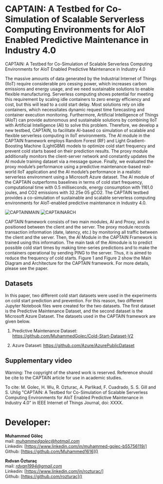 
# CAPTAIN: A Testbed for Co-Simulation of Scalable Serverless Computing Environments for AIoT Enabled Predictive Maintenance in Industry 4.0
CAPTAIN: A Testbed for Co-Simulation of Scalable Serverless Computing Environments for AIoT Enabled Predictive Maintenance in Industry 4.0

The massive amounts of data generated by the Industrial Internet of Things (IIoT) require considerable pro cessing power, which increases carbon emissions and energy usage, and we need sustainable solutions to enable flexible manufacturing. Serverless computing shows potential for meeting this requirement by scaling idle containers to zero energy efficiency and cost, but this will lead to a cold start delay. Most solutions rely on idle containers, which necessitates dynamic request time forecasting and container execution monitoring. Furthermore, Artificial Intelligence of Things (AIoT) can provide autonomous and sustainable solutions by combining IIoT with Artificial Intelligence (AI) to solve this problem. Therefore, we develop a new testbed, CAPTAIN, to facilitate AI-based co simulation of scalable and flexible serverless computing in IIoT environments. The AI module in the CAPTAIN framework employs Random Forest (RF) and Light Gradient-Boosting Machine (LightGBM) models to optimize cold start frequency and prevent cold starts based on their prediction results. The proxy module additionally monitors the client-server network and constantly updates the AI module training dataset via a message queue. Finally, we evaluated the proxy module’s performance using a predictive maintenance-based real-world IIoT application and the AI module’s performance in a realistic serverless environment using a Microsoft Azure dataset. The AI module of the CAPTAIN outperforms baselines in terms of cold start frequency, computational time with 0.5 milliseconds, energy consumption with 1161.0 joules, and CO2 emissions with 32.25e 05 gCO2. The CAPTAIN testbed provides a co-simulation of sustainable and scalable serverless computing environments for AIoT-enabled predictive maintenance in Industry 4.0.

![CAPTAINMAIN](https://github.com/user-attachments/assets/2d924e3b-dcca-439f-8926-1e262a0471a3)
![CAPTAINARCH](https://github.com/user-attachments/assets/84287969-d734-4cb6-b18e-b747d99ea3fb)


 

CAPTAIN framework consists of two main modules, AI and Proxy, and is positioned between the client and the server. The proxy module records transaction information (date, latency, etc.) by monitoring all traffic between the client and the server. Then, the AI ​​Module in the CAPTAIN Framework is trained using this information. The main task of the AI ​​module is to predict possible cold start times by making time-series predictions and to make the containers operational by sending PING to the server. Thus, it is aimed to reduce the frequency of cold starts. Figure 1 and Figure 2 show the Main Diagram and Architecture for the CAPTAIN framework. For more details, please see the paper.


## Datasets

In this paper, two different cold start datasets were used in the experiments on cold start prediction and prevention. For this reason, two different Jupyter Notebook files were created for the two datasets. The first dataset is the Predictive Maintenance Dataset, and the second dataset is the Microsoft Azure Dataset. The datasets used in the CAPTAIN framework are given below.

1) Predictive Maintenance Dataset: https://github.com/MuhammedGolec/Cold-Start-Dataset-V2 

2) Azure Dataset: https://github.com/Azure/AzurePublicDataset

## Supplementary video

Warning: The copyright of the shared work is reserved. Reference should be cite to the CAPTAIN article for use in academic studies. 

To cite:
M. Golec, H. Wu, R. Ozturac, A. Parlikad, F. Cuadrado, S. S. Gill and S. Uhlig "CAPTAIN: A Testbed for Co-Simulation of Scalable Serverless Computing Environments for AIoT Enabled Predictive Maintenance in Industry 4.0" in IEEE Internet of Things Journal, doi: XXXX.

# Developer:
**Muhammed Göleç** <br/> 
mail: *muhammedgolec@hotmail.com* <br/>
Linkedin: [https://www.linkedin.com/in/muhammed-golec-b55756119/] <br/>
Github: [https://github.com/Muhammed1616]() 

**Rıdvan Özturaç** <br/> 
mail: *rdvan1994@gmail.com* <br/>
Linkedin: [https://www.linkedin.com/in/rozturac/] <br/>
Github: [https://github.com/rozturac]()
